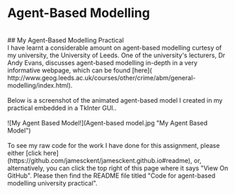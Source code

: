 # Agent-Based Modelling
<br>
## My Agent-Based Modelling Practical
<br>
I have learnt a considerable amount on agent-based modelling curtesy of my university, the University of Leeds. One of the university's lecturers, Dr Andy Evans, discusses agent-based modelling in-depth in a very informative webpage, which can be found [here]( http://www.geog.leeds.ac.uk/courses/other/crime/abm/general-modelling/index.html).
<br>
<br>
Below is a screenshot of the animated agent-based model I created in my practical embedded in a TkInter GUI..
<br>
<br>
![My Agent Based Model!](Agent-based model.jpg "My Agent Based Model")
<br>
<br>
To see my raw code for the work I have done for this assignment, please either [click here](https://github.com/jamesckent/jamesckent.github.io#readme), or, alternatively, you can click the top right of this page where it says "View On GitHub". Please then find the README file titled "Code for agent-based modelling university practical".